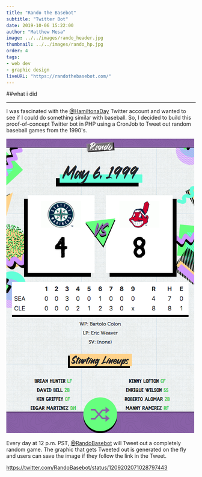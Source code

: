 ```yaml
---
title: "Rando the Basebot"
subtitle: "Twitter Bot"
date: 2019-10-06 15:22:00
author: "Matthew Mesa"
image: ../../images/rando_header.jpg
thumbnail: ../../images/rando_hp.jpg
order: 4
tags:
- web dev
- graphic design
liveURL: "https://randothebasebot.com/"
---
```


##what i did

***

I was fascinated with the [@HamiltonaDay](https://twitter.com/hamiltonaday) Twitter account and wanted to see if I could do something similar with baseball. So, I decided to build this proof-of-concept Twitter bot in PHP using a CronJob to Tweet out random baseball games from the 1990's.

![RandoTheBasebot.com screenshot](../../images/rando_screenshot.png "RandoTheBasebot.com screenshot")

Every day at 12 p.m. PST, [@RandoBasebot](https://twitter.com/RandoBasebot) will Tweet out a completely random game. The graphic that gets Tweeted out is generated on the fly and users can save the image if they follow the link in the Tweet.

https://twitter.com/RandoBasebot/status/1209202071028797443